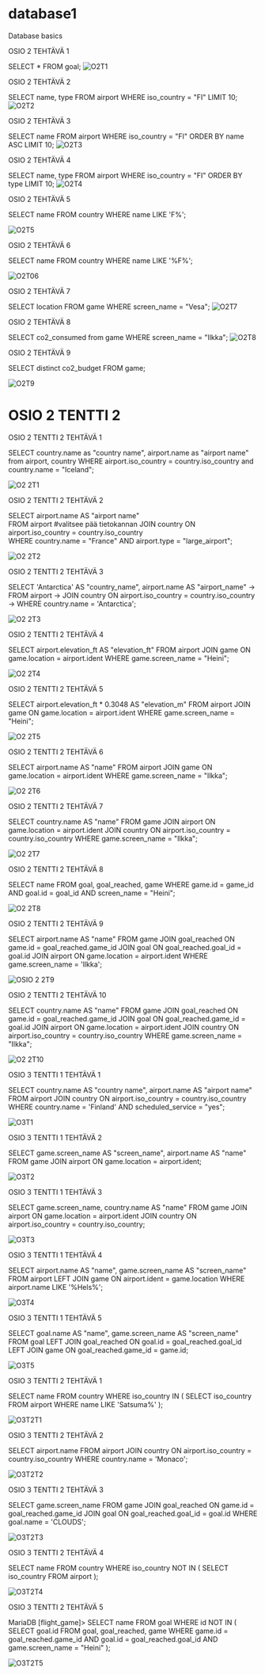 # database1
Database basics

OSIO 2 TEHTÄVÄ 1

SELECT * FROM goal;
![O2T1](https://github.com/user-attachments/assets/46af8304-cccd-4993-aa9a-7b14a1cc6caa)

OSIO 2 TEHTÄVÄ 2

SELECT name, type FROM airport WHERE iso_country = "FI" LIMIT 10;
![O2T2](https://github.com/user-attachments/assets/c45e6817-8797-4f4a-a5cd-7b5da8346e1d)

OSIO 2 TEHTÄVÄ 3

SELECT name FROM airport WHERE iso_country = "FI" ORDER BY name ASC LIMIT 10;
![O2T3](https://github.com/user-attachments/assets/95438b6a-4923-4c2f-866f-2ff3db4a6703)

OSIO 2 TEHTÄVÄ 4

SELECT name, type FROM airport WHERE iso_country = "FI" ORDER BY type LIMIT 10;
![O2T4](https://github.com/user-attachments/assets/c3058645-d6d8-4641-b2bc-2c16ce892010)

OSIO 2 TEHTÄVÄ 5 

SELECT name FROM country WHERE name LIKE 'F%';

![O2T5](https://github.com/user-attachments/assets/e6040b9e-4dd2-4684-bf07-ebdfbcd46d73)

OSIO 2 TEHTÄVÄ 6

SELECT name FROM country WHERE name LIKE '%F%';

![O2T06](https://github.com/user-attachments/assets/3151484a-1d81-4d72-a0f1-664f8912ff91)

OSIO 2 TEHTÄVÄ 7

SELECT location FROM game WHERE screen_name = "Vesa";
![O2T7](https://github.com/user-attachments/assets/d209f938-0fe6-46d0-a8cf-494fa6f69ba4)

OSIO 2 TEHTÄVÄ 8

SELECT co2_consumed from game WHERE screen_name = "Ilkka";
![O2T8](https://github.com/user-attachments/assets/3409c8ac-c458-4162-9d0c-d17debb7488d)

OSIO 2 TEHTÄVÄ 9

SELECT distinct co2_budget FROM game;

![O2T9](https://github.com/user-attachments/assets/36741265-71d4-49b7-a39f-71edc46e260b)

# OSIO 2 TENTTI 2

OSIO 2 TENTTI 2 TEHTÄVÄ 1

SELECT country.name as "country name", airport.name as "airport name" from airport, country 
WHERE airport.iso_country = country.iso_country and country.name = "Iceland";

![O2 2T1](https://github.com/user-attachments/assets/d2f2bce3-4522-4aee-93df-e23a400f24ca)


OSIO 2 TENTTI 2 TEHTÄVÄ 2

SELECT airport.name AS "airport name"                              
FROM airport #valitsee pää tietokannan
JOIN country ON airport.iso_country = country.iso_country           
WHERE country.name = "France" AND airport.type = "large_airport";  


![O2 2T2](https://github.com/user-attachments/assets/f76765a7-8598-4edb-a975-361806b91ac0)


OSIO 2 TENTTI 2 TEHTÄVÄ 3

SELECT 'Antarctica' AS "country_name", airport.name AS "airport_name"
    -> FROM airport 
    -> JOIN country ON airport.iso_country = country.iso_country
    -> WHERE country.name = 'Antarctica';

![O2 2T3](https://github.com/user-attachments/assets/18da6bd4-4f8c-4770-8804-8740561cab10)


OSIO 2 TENTTI 2 TEHTÄVÄ 4

SELECT airport.elevation_ft AS "elevation_ft" 
FROM airport
JOIN game ON game.location = airport.ident
WHERE game.screen_name = "Heini";

![O2 2T4](https://github.com/user-attachments/assets/410e24ff-118a-464e-979c-97c3f73c3b1c)


OSIO 2 TENTTI 2 TEHTÄVÄ 5

SELECT airport.elevation_ft * 0.3048 AS "elevation_m" 
FROM airport
JOIN game ON game.location = airport.ident
WHERE game.screen_name = "Heini";

![O2 2T5](https://github.com/user-attachments/assets/049114a8-eeb7-43ee-92aa-9521013f72c9)


OSIO 2 TENTTI 2 TEHTÄVÄ 6

SELECT airport.name AS "name" 
FROM airport
JOIN game ON game.location = airport.ident
WHERE game.screen_name = "Ilkka";

![O2 2T6](https://github.com/user-attachments/assets/b68c182c-6076-4d47-bed5-bd6bc93a5fc5)


OSIO 2 TENTTI 2 TEHTÄVÄ 7

SELECT country.name AS "name" 
FROM game
JOIN airport ON game.location = airport.ident
JOIN country ON airport.iso_country = country.iso_country
WHERE game.screen_name = "Ilkka";

![O2 2T7](https://github.com/user-attachments/assets/d9099a56-69b7-4326-9d08-05b71419dec3)


OSIO 2 TENTTI 2 TEHTÄVÄ 8

SELECT name
FROM goal, goal_reached, game
WHERE game.id = game_id 
AND goal.id = goal_id 
AND screen_name = "Heini";

![O2 2T8](https://github.com/user-attachments/assets/dd6052b3-f7f7-4a6c-8680-f0e747dad944)


OSIO 2 TENTTI 2 TEHTÄVÄ 9

SELECT airport.name AS "name"
FROM game
JOIN goal_reached ON game.id = goal_reached.game_id
JOIN goal ON goal_reached.goal_id = goal.id
JOIN airport ON game.location = airport.ident
WHERE game.screen_name = 'Ilkka';

![OSIO 2 2T9](https://github.com/user-attachments/assets/a52575be-ffc1-443a-be94-8a86ef6ca594)


OSIO 2 TENTTI 2 TEHTÄVÄ 10

SELECT country.name AS "name"
FROM game
JOIN goal_reached ON game.id = goal_reached.game_id
JOIN goal ON goal_reached.game_id = goal.id
JOIN airport ON game.location = airport.ident
JOIN country ON airport.iso_country = country.iso_country
WHERE game.screen_name = "Ilkka";


![O2 2T10](https://github.com/user-attachments/assets/0b445ce1-5d4c-4a80-adf4-9fa074dbe180)


OSIO 3 TENTTI 1 TEHTÄVÄ 1

SELECT country.name AS "country name", 
       airport.name AS "airport name"
FROM airport
JOIN country 
ON airport.iso_country = country.iso_country
WHERE country.name = 'Finland'
  AND scheduled_service = "yes";


![O3T1](https://github.com/user-attachments/assets/8706407e-b484-47a6-a71e-ea20897e624f)


OSIO 3 TENTTI 1 TEHTÄVÄ 2

SELECT game.screen_name AS "screen_name", 
       airport.name AS "name"
FROM game
JOIN airport
ON game.location = airport.ident;

![O3T2](https://github.com/user-attachments/assets/9464f09c-2e3c-474c-bf9c-acb15f423ad9)


OSIO 3 TENTTI 1 TEHTÄVÄ 3

SELECT game.screen_name, 
       country.name AS "name"
FROM game
JOIN airport 
  ON game.location = airport.ident
JOIN country 
  ON airport.iso_country = country.iso_country;


![O3T3](https://github.com/user-attachments/assets/b07adcf9-f900-451e-97c1-e8e61810201e)


OSIO 3 TENTTI 1 TEHTÄVÄ 4

SELECT airport.name AS "name", 
       game.screen_name AS "screen_name"
FROM airport
LEFT JOIN game 
  ON airport.ident = game.location
WHERE airport.name LIKE '%Hels%';


![O3T4](https://github.com/user-attachments/assets/cbda3805-2d4e-4a12-880d-bb4c3f4f8c26)


OSIO 3 TENTTI 1 TEHTÄVÄ 5

SELECT goal.name AS "name", 
       game.screen_name AS "screen_name"
FROM goal
LEFT JOIN goal_reached 
  ON goal.id = goal_reached.goal_id
LEFT JOIN game 
  ON goal_reached.game_id = game.id;

  
![O3T5](https://github.com/user-attachments/assets/2bacbfc0-1f7b-4b60-81e3-230c1059b19e)


OSIO 3 TENTTI 2 TEHTÄVÄ 1

SELECT name
FROM country
WHERE iso_country IN (
    SELECT iso_country
    FROM airport
    WHERE name LIKE 'Satsuma%'
);


![O3T2T1](https://github.com/user-attachments/assets/acefe980-f81d-41c8-9c9e-6a46a7abf7f5)


OSIO 3 TENTTI 2 TEHTÄVÄ 2

SELECT airport.name
FROM airport
JOIN country 
  ON airport.iso_country = country.iso_country
WHERE country.name = 'Monaco';


![O3T2T2](https://github.com/user-attachments/assets/f312c1ea-0fba-473d-8c41-359d6967f65f)


OSIO 3 TENTTI 2 TEHTÄVÄ 3

SELECT game.screen_name
FROM game
JOIN goal_reached 
  ON game.id = goal_reached.game_id
JOIN goal 
  ON goal_reached.goal_id = goal.id
WHERE goal.name = 'CLOUDS';


![O3T2T3](https://github.com/user-attachments/assets/b340a61f-7f5d-4744-98f1-d84c1d4f12c7)


OSIO 3 TENTTI 2 TEHTÄVÄ 4

SELECT name 
FROM country
WHERE iso_country NOT IN (
    SELECT iso_country 
    FROM airport
);

![O3T2T4](https://github.com/user-attachments/assets/0e8bb076-49d7-4c58-876e-34150b0f6b85)


OSIO 3 TENTTI 2 TEHTÄVÄ 5 

MariaDB [flight_game]> SELECT name FROM goal WHERE id NOT IN (
SELECT goal.id
FROM goal, goal_reached, game
WHERE game.id = goal_reached.game_id
AND goal.id = goal_reached.goal_id
AND game.screen_name = "Heini"
);

![O3T2T5](https://github.com/user-attachments/assets/990ea63b-3127-413f-b3a2-a80bc35d1d89)






